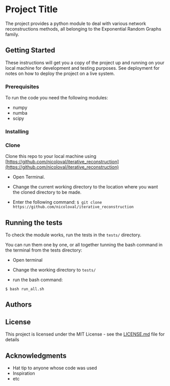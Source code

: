 # Project Title

The project provides a python module to deal with various network reconstructions methods,
all belonging to the Exponential Random Graphs family.

## Getting Started

These instructions will get you a copy of the project up and running on your local machine for development and testing purposes. See deployment for notes on how to deploy the project on a live system.

### Prerequisites

To run the code you need the following modules:

* numpy 
* numba
* scipy

### Installing

### Clone

Clone this repo to your local machine using [https://github.com/nicoloval/iterative_reconstruction](https://github.com/nicoloval/iterative_reconstruction)

* Open Terminal.

* Change the current working directory to the location where you want the cloned directory to be made.

* Enter the following command:
 `$ git clone https://github.com/nicoloval/iterative_reconstruction`

## Running the tests

To check the module works, run the tests in the `tests/` directory.

You can run them one by one, or all together tunning the bash command in the terminal from the tests directory:

* Open terminal

* Change the working directory to `tests/`  

* run the bash command:

```
$ bash run_all.sh
```

## Authors

## License

This project is licensed under the MIT License - see the [LICENSE.md](LICENSE.md) file for details

## Acknowledgments

* Hat tip to anyone whose code was used
* Inspiration
* etc

